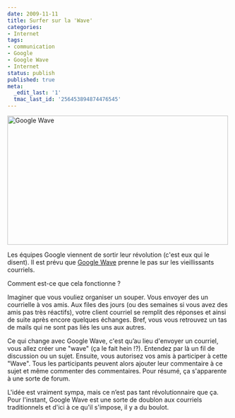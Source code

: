 ```yaml
---
date: 2009-11-11
title: Surfer sur la 'Wave'
categories:
- Internet
tags:
- communication
- Google
- Google Wave
- Internet
status: publish
published: true
meta:
  _edit_last: '1'
  tmac_last_id: '256453894874476545'
---
```

<img class="alignnone size-medium wp-image-1414" title="Google Wave" src="https://dlgjp9x71cipk.cloudfront.net/2009/11/GoogleWave-500x292.png" alt="Google Wave" width="500" height="292" />

Les équipes Google viennent de sortir leur révolution (c'est eux qui le disent). Il est prévu que <a title="Lien vers le site de Google Wave" href="https://www.google.com/wave/">Google Wave</a> prenne le pas sur les vieillissants courriels.

<!--more-->

Comment est-ce que cela fonctionne ?

Imaginer que vous vouliez organiser un souper. Vous envoyer des un courrielle à vos amis. Aux files des jours (ou des semaines si vous avez des amis pas très réactifs), votre client courriel se remplit des réponses et ainsi de suite après encore quelques échanges.
Bref, vous vous retrouvez un tas de mails qui ne sont pas liés les uns aux autres.

Ce qui change avec Google Wave, c'est qu’au lieu d'envoyer un courriel, vous allez créer une "wave" (ça le fait hein !?). Entendez par là un fil de discussion ou un sujet. Ensuite, vous autorisez vos amis à participer à cette "Wave". Tous les participants peuvent alors ajouter leur commentaire à ce sujet et même commenter des commentaires.
Pour résumé, ça s'apparente à une sorte de forum.

L'idée est vraiment sympa, mais ce n’est pas tant révolutionnaire que ça. Pour l'instant, Google Wave est une sorte de doublon aux courriels traditionnels et d'ici à ce qu'il s'impose, il y a du boulot.
